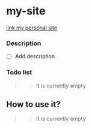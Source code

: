 # my-site

[link my personal site](https://sajadadineh.ir/)

### Description

- [ ] Add description

### Todo list

>> It is currently empty

## How to use it?

>> It is currently empty